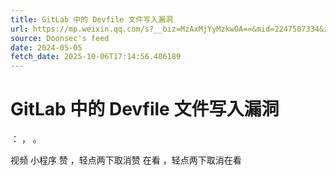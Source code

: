 ```yaml
---
title: GitLab 中的 Devfile 文件写入漏洞
url: https://mp.weixin.qq.com/s?__biz=MzAxMjYyMzkwOA==&mid=2247507334&idx=1&sn=e359b6c2c192e14a2f2421a045809885
source: Doonsec's feed
date: 2024-05-05
fetch_date: 2025-10-06T17:14:56.406189
---
```


# GitLab 中的 Devfile 文件写入漏洞

：
，
。

视频
小程序
赞
，轻点两下取消赞
在看
，轻点两下取消在看